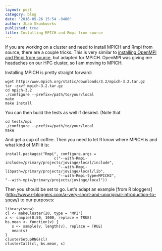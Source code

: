 ```yaml
---
layout: post
category: blog
date: '2016-09-26 15:54 -0400'
author: JLab Skunkworks
published: true
title: Installing MPICH and Rmpi from source
---
```


If you are working on a cluster and need to install MPICH and Rmpi from source, there are a couple tricks. This is very similar to [installing OpenMPI and Rmpi from source](http://jovingelabsoftware.github.io/blog/2016/02/15/installing-openmpi-and-rmpi-from-source/), but adapted for MPICH.  OpenMPI was giving me headaches on our HPC cluster, so I am moving to MPICH.

Installing MPICH is pretty straight forward:

```
wget http://www.mpich.org/static/downloads/3.2/mpich-3.2.tar.gz
tar -zxvf mpich-3.2.tar.gz
cd mpich-3.2
./configure --prefix=/path/to/your/local
make
make install
```

You can then build the tests as well if desired.  (Note that

```
cd tests/mpi
./configure --prefix=/path/to/your/local
make

```
And get a cup of coffee.  Then you need to let R know where MPICH is and what kind of MPI it is:

```
install.packages("Rmpi", configure.args = 
					  c("--with-Rmpi-include=/primary/projects/jovinge/local/include",
					    "--with-Rmpi-libpath=/primary/projects/jovinge/local/lib",
					    "--with-Rmpi-type=MPICH2",                                                                 "--with-mpi=/primary/projects/jovinge/local"))
```

Then you should be set to go.  Let's adapt an example [from R bloggers]
(http://www.r-bloggers.com/a-very-short-and-unoriginal-introduction-to-snow/) to our purposes:

```
library(snow)
cl <- makeCluster(20, type = "MPI")
x <- sample(0:50, 1000, replace = TRUE)
bs.mean <- function(v) {
   s <- sample(v, length(v), replace = TRUE)
   mean(s)
}
clusterSetupRNG(cl)
clusterCall(cl, bs.mean, x)
```

